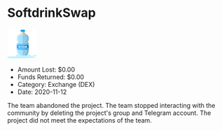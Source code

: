 # SoftdrinkSwap
![SoftdrinkSwap](/rektimages/SoftdrinkSwap.png)
- Amount Lost: $0.00
- Funds Returned: $0.00
- Category: Exchange (DEX)
- Date: 2020-11-12

The team abandoned the project. The team stopped interacting with the community by deleting the project's group and Telegram account. The project did not meet the expectations of the team.



